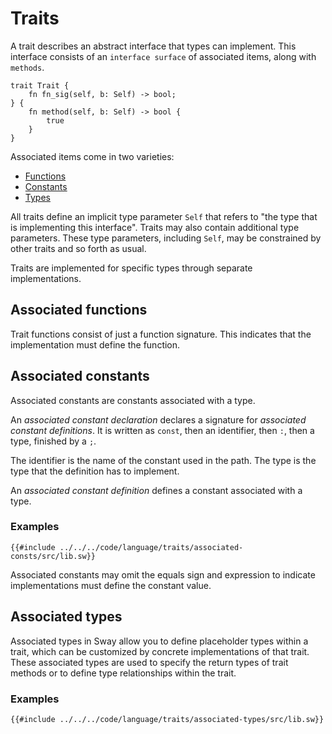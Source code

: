 # Traits

A trait describes an abstract interface that types can implement. This interface consists of an `interface
surface` of associated items, along with `methods`.

```sway
trait Trait {
    fn fn_sig(self, b: Self) -> bool;
} {
    fn method(self, b: Self) -> bool {
        true
    }
}
```

Associated items come in two varieties:

- [Functions](#associated-functions)
- [Constants](#associated-constants)
- [Types](#associated-types)


All traits define an implicit type parameter `Self` that refers to "the type that is implementing this interface".
Traits may also contain additional type parameters. These type parameters, including `Self`, may be constrained by
other traits and so forth as usual.

Traits are implemented for specific types through separate implementations.

## Associated functions

Trait functions consist of just a function signature. This indicates that the implementation must define the function.

## Associated constants

Associated constants are constants associated with a type.

An *associated constant declaration* declares a signature for *associated constant definitions*.
It is written as `const`, then an identifier, then `:`, then a type, finished by a `;`.

The identifier is the name of the constant used in the path. The type is the type that the definition has to implement.

An *associated constant definition* defines a constant associated with a type.

### Examples

```sway
{{#include ../../../code/language/traits/associated-consts/src/lib.sw}}
```

Associated constants may omit the equals sign and expression to indicate implementations must define the constant value.

## Associated types

Associated types in Sway allow you to define placeholder types within a trait, which can be customized by concrete
implementations of that trait. These associated types are used to specify the return types of trait methods or to
define type relationships within the trait.

### Examples

```sway
{{#include ../../../code/language/traits/associated-types/src/lib.sw}}
```
